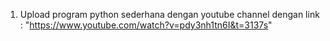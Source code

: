 1. Upload program python sederhana
dengan youtube channel dengan link : "https://www.youtube.com/watch?v=pdy3nh1tn6I&t=3137s"